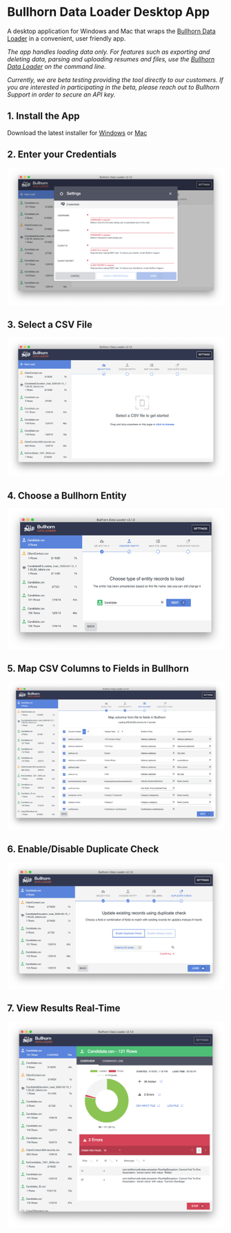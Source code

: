 # Bullhorn Data Loader Desktop App

A desktop application for Windows and Mac that wraps the [Bullhorn Data Loader](https://github.com/bullhorn/dataloader) in a convenient, user friendly app. 

_The app handles loading data only. For features such as exporting and deleting data, parsing and uploading resumes and files, use the [Bullhorn Data Loader](https://github.com/bullhorn/dataloader) on the command line._

_Currently, we are beta testing providing the tool directly to our customers. If you are interested in participating in the beta, please reach out to Bullhorn Support in order to secure an API key._

## 1. Install the App

Download the latest installer for
[Windows](https://github.com/bullhorn/dataloader-app/releases/download/v2.2.0/Bullhorn-Data-Loader-Setup-2.2.0.exe)
or [Mac](https://github.com/bullhorn/dataloader-app/releases/download/v2.2.0/Bullhorn-Data-Loader-2.2.0.dmg)

## 2. Enter your Credentials

![Select File Screenshot](images/credentials.png)

## 3. Select a CSV File

![Select File Screenshot](images/select-file.png)

## 4. Choose a Bullhorn Entity

![Select File Screenshot](images/choose-entity.png)

## 5. Map CSV Columns to Fields in Bullhorn

![Select File Screenshot](images/map-columns.png)

## 6. Enable/Disable Duplicate Check

![Select File Screenshot](images/duplicate-check.png)

## 7. View Results Real-Time

![Select File Screenshot](images/results.png)
